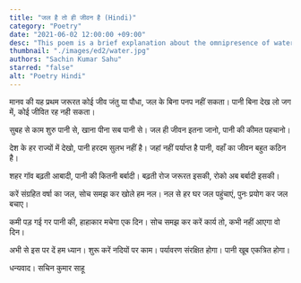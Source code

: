 ```yaml
---
title: "जल है तो ही जीवन है (Hindi)"
category: "Poetry"
date: "2021-06-02 12:00:00 +09:00"
desc: "This poem is a brief explanation about the omnipresence of water and its usefulness in our lifestyles."
thumbnail: "./images/ed2/water.jpg"
authors: "Sachin Kumar Sahu"
starred: "false"
alt: "Poetry Hindi"
---
```


मानव की यह प्रथम जरूरत
कोई जीव जंतु या पौधा,
जल के बिना पनप नहीं सकता।
पानी बिना देख लो जग में,
 कोई जीवित रह नही सकता।

सुबह से काम शुरु पानी से,
खाना पीना सब पानी से।
जल ही जीवन इतना जानो,
पानी की कीमत पहचानो।

देश के हर राज्यों में देखो,
पानी हरदम सुलभ नहीं है।
जहां नहीं पर्याप्त है पानी,
वहाँ का जीवन बहुत कठिन है।

शहर गॉव बढ़ती आबादी,
पानी की कितनी बर्बादी।
बढ़ती रोज जरूरत इसकी,
रोको अब बर्बादी इसकी।

करें संग्रहित वर्षा का जल,
सोच समझ कर खोले हम नल।
नल से हर घर जल पहुंचाएं,
पुनः प्रयोग कर जल बचाए।

कमी पड़ गई गर पानी की,
हाहाकार मचेगा एक दिन।
सोच समझ कर करें कार्य तो,
कभी नहीं आएगा वो दिन।

अभी से इस पर दें हम ध्यान।
शुरू करें नदियों पर काम।
पर्यावरण संरक्षित होगा।
पानी खूब एकत्रित होगा।

धन्यवाद।
सचिन कुमार साहू